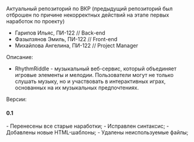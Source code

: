 Актуальный репозиторий по ВКР
(предыдущий репозиторий был отброшен по причине некорректных действий на этапе первых наработок по проекту)

 - Гарипов Ильяс, ПИ-122 // Back-end
 - Фазылзянов Эмиль, ПИ-122 // Front-end
 - Михайлова Ангелина, ПИ-122 // Project Manager

Описание:
 - RhythmRiddle - музыкальный веб-сервис, который объединяет игровые элементы и мелодии. Пользователи могут не только слушать музыку, но и участвовать в интерактивных играх, основанных на их музыкальных предпочтениях.

Версии:
   <h4>0.1</h4>
   - Перенесены все старые наработки;
   - Исправлен синтаксис;
   - Добавлены новые HTML-шаблоны;
   - Удалены неиспользуемые файлы;
